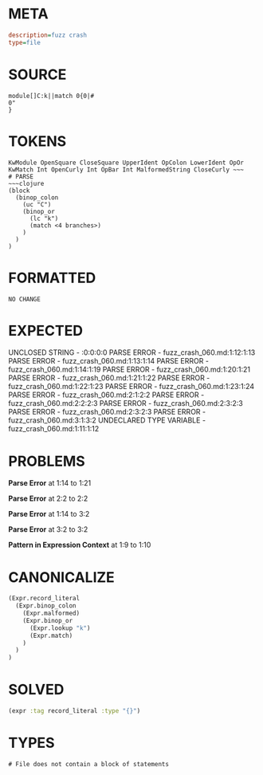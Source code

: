 # META
~~~ini
description=fuzz crash
type=file
~~~
# SOURCE
~~~roc
module[]C:k||match 0{0|#
0"
}
~~~
# TOKENS
~~~text
KwModule OpenSquare CloseSquare UpperIdent OpColon LowerIdent OpOr KwMatch Int OpenCurly Int OpBar Int MalformedString CloseCurly ~~~
# PARSE
~~~clojure
(block
  (binop_colon
    (uc "C")
    (binop_or
      (lc "k")
      (match <4 branches>)
    )
  )
)
~~~
# FORMATTED
~~~roc
NO CHANGE
~~~
# EXPECTED
UNCLOSED STRING - :0:0:0:0
PARSE ERROR - fuzz_crash_060.md:1:12:1:13
PARSE ERROR - fuzz_crash_060.md:1:13:1:14
PARSE ERROR - fuzz_crash_060.md:1:14:1:19
PARSE ERROR - fuzz_crash_060.md:1:20:1:21
PARSE ERROR - fuzz_crash_060.md:1:21:1:22
PARSE ERROR - fuzz_crash_060.md:1:22:1:23
PARSE ERROR - fuzz_crash_060.md:1:23:1:24
PARSE ERROR - fuzz_crash_060.md:2:1:2:2
PARSE ERROR - fuzz_crash_060.md:2:2:2:3
PARSE ERROR - fuzz_crash_060.md:2:3:2:3
PARSE ERROR - fuzz_crash_060.md:2:3:2:3
PARSE ERROR - fuzz_crash_060.md:3:1:3:2
UNDECLARED TYPE VARIABLE - fuzz_crash_060.md:1:11:1:12
# PROBLEMS
**Parse Error**
at 1:14 to 1:21

**Parse Error**
at 2:2 to 2:2

**Parse Error**
at 1:14 to 3:2

**Parse Error**
at 3:2 to 3:2

**Pattern in Expression Context**
at 1:9 to 1:10

# CANONICALIZE
~~~clojure
(Expr.record_literal
  (Expr.binop_colon
    (Expr.malformed)
    (Expr.binop_or
      (Expr.lookup "k")
      (Expr.match)
    )
  )
)
~~~
# SOLVED
~~~clojure
(expr :tag record_literal :type "{}")
~~~
# TYPES
~~~roc
# File does not contain a block of statements
~~~
